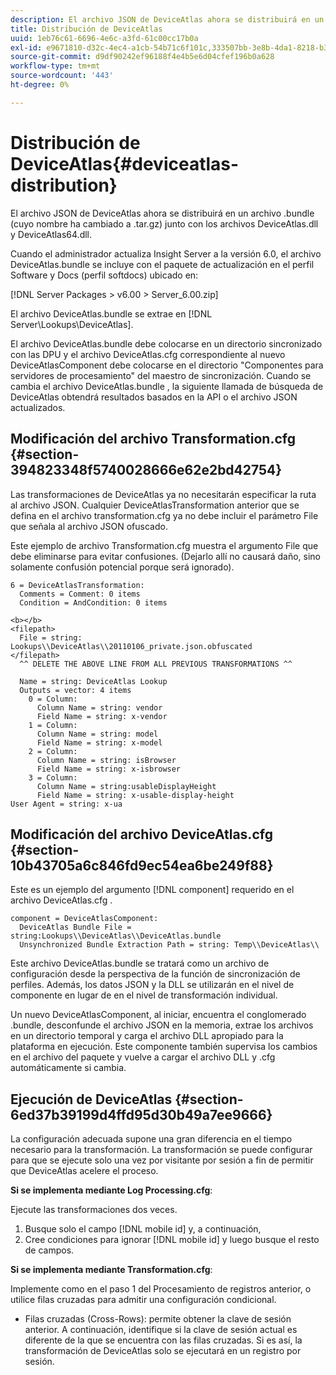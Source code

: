 ```yaml
---
description: El archivo JSON de DeviceAtlas ahora se distribuirá en un archivo .bundle (cuyo nombre ha cambiado a .tar.gz) junto con los archivos DeviceAtlas.dll y DeviceAtlas64.dll.
title: Distribución de DeviceAtlas
uuid: 1eb76c61-6696-4e6c-a3fd-61c00cc17b0a
exl-id: e9671810-d32c-4ec4-a1cb-54b71c6f101c,333507bb-3e8b-4da1-8218-b35fcf8d5f80,aa811c7b-ef80-4f23-b395-0cbb7d2677a9
source-git-commit: d9df90242ef96188f4e4b5e6d04cfef196b0a628
workflow-type: tm+mt
source-wordcount: '443'
ht-degree: 0%

---
```


# Distribución de DeviceAtlas{#deviceatlas-distribution}

El archivo JSON de DeviceAtlas ahora se distribuirá en un archivo .bundle (cuyo nombre ha cambiado a .tar.gz) junto con los archivos DeviceAtlas.dll y DeviceAtlas64.dll.

Cuando el administrador actualiza Insight Server a la versión 6.0, el archivo DeviceAtlas.bundle se incluye con el paquete de actualización en el perfil Software y Docs (perfil softdocs) ubicado en:

[!DNL Server Packages > v6.00 > Server_6.00.zip]

El archivo DeviceAtlas.bundle se extrae en [!DNL Server\Lookups\DeviceAtlas].

El archivo DeviceAtlas.bundle debe colocarse en un directorio sincronizado con las DPU y el archivo DeviceAtlas.cfg correspondiente al nuevo DeviceAtlasComponent debe colocarse en el directorio &quot;Componentes para servidores de procesamiento&quot; del maestro de sincronización. Cuando se cambia el archivo DeviceAtlas.bundle , la siguiente llamada de búsqueda de DeviceAtlas obtendrá resultados basados en la API o el archivo JSON actualizados.

## Modificación del archivo Transformation.cfg {#section-394823348f5740028666e62e2bd42754}

Las transformaciones de DeviceAtlas ya no necesitarán especificar la ruta al archivo JSON. Cualquier DeviceAtlasTransformation anterior que se defina en el archivo transformation.cfg ya no debe incluir el parámetro File que señala al archivo JSON ofuscado.

Este ejemplo de archivo Transformation.cfg muestra el argumento File que debe eliminarse para evitar confusiones. (Dejarlo allí no causará daño, sino solamente confusión potencial porque será ignorado).

```
6 = DeviceAtlasTransformation:  
  Comments = Comment: 0 items  
  Condition = AndCondition: 0 items

<b></b> 
<filepath>
  File = string: Lookups\\DeviceAtlas\\20110106_private.json.obfuscated 
</filepath> 
  ^^ DELETE THE ABOVE LINE FROM ALL PREVIOUS TRANSFORMATIONS ^^  
 
  Name = string: DeviceAtlas Lookup  
  Outputs = vector: 4 items  
    0 = Column:  
      Column Name = string: vendor  
      Field Name = string: x-vendor  
    1 = Column:  
      Column Name = string: model  
      Field Name = string: x-model  
    2 = Column:  
      Column Name = string: isBrowser  
      Field Name = string: x-isbrowser  
    3 = Column:  
      Column Name = string:usableDisplayHeight  
      Field Name = string: x-usable-display-height 
User Agent = string: x-ua  
```

## Modificación del archivo DeviceAtlas.cfg {#section-10b43705a6c846fd9ec54ea6be249f88}

Este es un ejemplo del argumento [!DNL component] requerido en el archivo DeviceAtlas.cfg .

```
component = DeviceAtlasComponent: 
  DeviceAtlas Bundle File = string:Lookups\\DeviceAtlas\\DeviceAtlas.bundle 
  Unsynchronized Bundle Extraction Path = string: Temp\\DeviceAtlas\\
```

Este archivo DeviceAtlas.bundle se tratará como un archivo de configuración desde la perspectiva de la función de sincronización de perfiles. Además, los datos JSON y la DLL se utilizarán en el nivel de componente en lugar de en el nivel de transformación individual.

Un nuevo DeviceAtlasComponent, al iniciar, encuentra el conglomerado .bundle, desconfunde el archivo JSON en la memoria, extrae los archivos en un directorio temporal y carga el archivo DLL apropiado para la plataforma en ejecución. Este componente también supervisa los cambios en el archivo del paquete y vuelve a cargar el archivo DLL y .cfg automáticamente si cambia.

## Ejecución de DeviceAtlas {#section-6ed37b39199d4ffd95d30b49a7ee9666}

La configuración adecuada supone una gran diferencia en el tiempo necesario para la transformación. La transformación se puede configurar para que se ejecute solo una vez por visitante por sesión a fin de permitir que DeviceAtlas acelere el proceso.

**Si se implementa mediante Log Processing.cfg**:

Ejecute las transformaciones dos veces.

1. Busque solo el campo [!DNL mobile id] y, a continuación,
1. Cree condiciones para ignorar [!DNL mobile id] y luego busque el resto de campos.

**Si se implementa mediante Transformation.cfg**:

Implemente como en el paso 1 del Procesamiento de registros anterior, o utilice filas cruzadas para admitir una configuración condicional.

* Filas cruzadas (Cross-Rows): permite obtener la clave de sesión anterior. A continuación, identifique si la clave de sesión actual es diferente de la que se encuentra con las filas cruzadas. Si es así, la transformación de DeviceAtlas solo se ejecutará en un registro por sesión.
